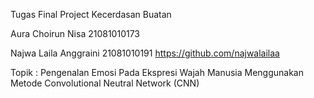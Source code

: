 Tugas Final Project Kecerdasan Buatan

Aura Choirun Nisa     21081010173

Najwa Laila Anggraini 21081010191 https://github.com/najwalailaa

Topik : Pengenalan Emosi Pada Ekspresi Wajah Manusia Menggunakan Metode Convolutional Neutral Network (CNN)
